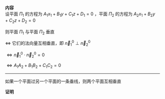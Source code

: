 **内容**  
设平面 $\Pi_1$ 的方程为 $A_1x_1+B_1y+C_1z+D_1=0$ ，平面 $\Pi_2$ 的方程为 $A_2x_1+B_2y+C_2z+D_2=0$  
  
则平面 $\Pi_1$ 与平面 $\Pi_2$ 垂直  
  
$\Leftrightarrow$ 它们的法向量互相垂直，即 $\vec n_1^0\perp\vec n_2^0$  
  
$\Leftrightarrow\vec n_1^0\cdot\vec n_2^0=0$  
  
$\Leftrightarrow A_1A_2+B_1B_2+C_1C_2=0$  
  
---  
  
如果一个平面过另一个平面的一条垂线，则两个平面互相垂直  
  
**证明**  
